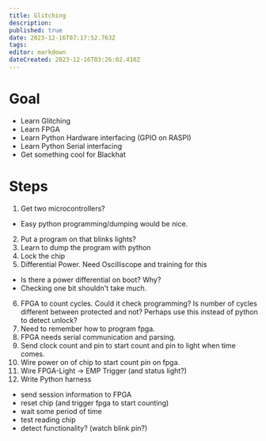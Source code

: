 ```yaml
---
title: Glitching
description: 
published: true
date: 2023-12-16T07:17:52.763Z
tags: 
editor: markdown
dateCreated: 2023-12-16T03:26:02.410Z
---
```


# Goal
* Learn Glitching
* Learn FPGA
* Learn Python Hardware interfacing (GPIO on RASPI)
* Learn Python Serial interfacing
* Get something cool for Blackhat

# Steps
1. Get two microcontrollers?
 - Easy python programming/dumping would be nice.
2. Put a program on that blinks lights?
3. Learn to dump the program with python
4. Lock the chip
5. Differential Power.  Need Oscilliscope and training for this
  - Is there a power differential on boot?  Why?
  - Checking one bit shouldn't take much. 
6. FPGA to count cycles.  Could it check programming?
   Is number of cycles different between protected and not?
   Perhaps use this instead of python to detect unlock?
7. Need to remember how to program fpga.
8. FPGA needs serial communication and parsing.
9. Send clock count and pin to start count and pin to light when time comes.
10. Wire power on of chip to start count pin on fpga.
11. Wire FPGA-Light -> EMP Trigger (and status light?)
12. Write Python harness
 - send session information to FPGA
 - reset chip (and trigger fpga to start counting)
 - wait some period of time
 - test reading chip
 - detect functionality? (watch blink pin?)
 


